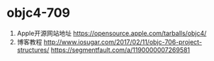 # objc4-709

1. Apple开源网站地址
https://opensource.apple.com/tarballs/objc4/
2. 博客教程
http://www.iosugar.com/2017/02/11/objc-706-project-structures/
https://segmentfault.com/a/1190000007269581

